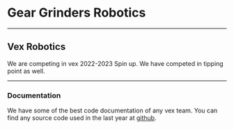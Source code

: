 # Gear Grinders Robotics

<hr style="background-color: black;">

## Vex Robotics

We are competing in vex 2022-2023 Spin up.
We have competed in tipping point as well.

<hr style="background-color: black;">

### Documentation

We have some of the best code documentation of any vex team.
You can find any source code used in the last year at [github](https://github.com/GearGrindersRobotics).
